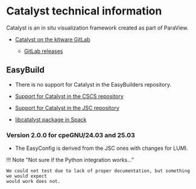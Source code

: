 # Catalyst technical information

Catalyst is an in situ visualization framework created as part
of ParaView.

-   [Catalyst on the kitware GitLab](https://gitlab.kitware.com/paraview/catalyst/)

    -   [GitLab releases](https://gitlab.kitware.com/paraview/catalyst/-/tags)
    

## EasyBuild

-   There is no support for Catalyst in the EasyBuilders repository.

-   [Support for Catalyst in the CSCS repository](https://github.com/eth-cscs/production/tree/master/easybuild/easyconfigs/c/Catalyst)

-   [Support for Catalyst in the JSC repository](https://github.com/easybuilders/JSC/tree/2025/Golden_Repo/c/Catalyst)

-   [libcatalyst package in Spack](https://packages.spack.io/package.html?name=libcatalyst)


### Version 2.0.0 for cpeGNU/24.03 and 25.03

-   The EasyConfig is derived from the JSC ones with changes for LUMI.

!!! Note "Not sure if the Python integration works..."

    We could not test due to lack of proper documentation, but something we would expect
    would work does not.
